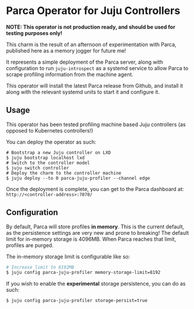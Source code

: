 # Parca Operator for Juju Controllers

**NOTE: This operator is not production ready, and should be used for testing purposes only!**

This charm is the result of an afternoon of experimentation with Parca, published here as a memory
jogger for future me!

It represents a simple deployment of the Parca server, along with configuration to run
`juju-introspect` as a systemd service to allow Parca to scrape profiling information from the
machine agent.

This operator will install the latest Parca release from Github, and install it along with the
relevant systemd units to start it and configure it.

## Usage

This operator has been tested profiling machine based Juju controllers (as opposed to Kubernetes
controllers!)

You can deploy the operator as such:

```shell
# Bootstrap a new Juju controller on LXD
$ juju bootstrap localhost lxd
# Switch to the controller model
$ juju switch controller
# Deploy the charm to the controller machine
$ juju deploy --to 0 parca-juju-profiler --channel edge
```

Once the deployment is complete, you can get to the Parca dashboard at:
`http://<controller-address>:7070/`

## Configuration

By default, Parca will store profiles **in memory**. This is the current default, as the
persistence settings are very new and prone to breaking! The default limit for in-memory storage is
4096MB. When Parca reaches that limit, profiles are purged.

The in-memory storage limit is configurable like so:

```bash
# Increase limit to 8192MB
$ juju config parca-juju-profiler memory-storage-limit=8192
```

If you wish to enable the **experimental** storage persistence, you can do as such:

```bash
$ juju config parca-juju-profiler storage-persist=true
```
